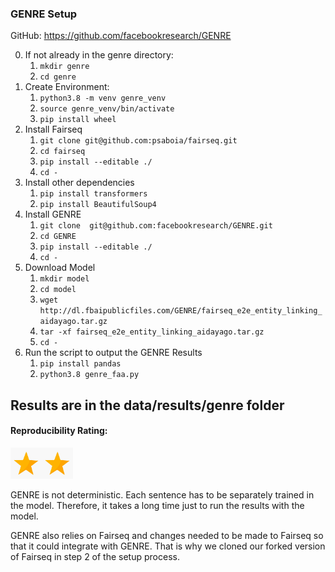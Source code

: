 ### GENRE Setup
GitHub: https://github.com/facebookresearch/GENRE

0. If not already in the genre directory:
    1. `mkdir genre`
    2. `cd genre`
1. Create Environment:
    1. `python3.8 -m venv genre_venv`
    2. `source genre_venv/bin/activate`
    3. `pip install wheel`
2. Install Fairseq
    1. `git clone git@github.com:psaboia/fairseq.git`
    2. `cd fairseq`
    3.  `pip install --editable ./`
    4.  `cd -`
3. Install other dependencies
   1. `pip install transformers`
   2. `pip install BeautifulSoup4`
4. Install GENRE
   1. `git clone  git@github.com:facebookresearch/GENRE.git`
   2. `cd GENRE`
   3. `pip install --editable ./`
   4. `cd -`
5. Download Model
   1. `mkdir model`
   2. `cd model`
   3. `wget http://dl.fbaipublicfiles.com/GENRE/fairseq_e2e_entity_linking_aidayago.tar.gz`
   4. `tar -xf fairseq_e2e_entity_linking_aidayago.tar.gz`
   5. `cd -`
6. Run the script to output the GENRE Results
   1. `pip install pandas`
   2. `python3.8 genre_faa.py`

Results are in the data/results/genre folder
----------------------------

#### Reproducibility Rating:

<img src="../../star_clip.jpg" alt="Star" width="50" height="50"><img src="../../star_clip.jpg" alt="Star" width="50" height="50">

GENRE is not deterministic. Each sentence has to be separately trained in the model. Therefore, it takes a long time just to run the results with the model.

GENRE also relies on Fairseq and changes needed to be made to Fairseq so that it could integrate with GENRE. That is why we cloned our forked version of Fairseq in step 2 of the setup process.
